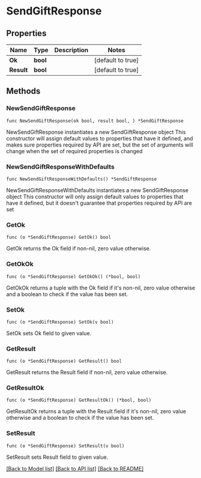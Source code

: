 # SendGiftResponse

## Properties

Name | Type | Description | Notes
------------ | ------------- | ------------- | -------------
**Ok** | **bool** |  | [default to true]
**Result** | **bool** |  | [default to true]

## Methods

### NewSendGiftResponse

`func NewSendGiftResponse(ok bool, result bool, ) *SendGiftResponse`

NewSendGiftResponse instantiates a new SendGiftResponse object
This constructor will assign default values to properties that have it defined,
and makes sure properties required by API are set, but the set of arguments
will change when the set of required properties is changed

### NewSendGiftResponseWithDefaults

`func NewSendGiftResponseWithDefaults() *SendGiftResponse`

NewSendGiftResponseWithDefaults instantiates a new SendGiftResponse object
This constructor will only assign default values to properties that have it defined,
but it doesn't guarantee that properties required by API are set

### GetOk

`func (o *SendGiftResponse) GetOk() bool`

GetOk returns the Ok field if non-nil, zero value otherwise.

### GetOkOk

`func (o *SendGiftResponse) GetOkOk() (*bool, bool)`

GetOkOk returns a tuple with the Ok field if it's non-nil, zero value otherwise
and a boolean to check if the value has been set.

### SetOk

`func (o *SendGiftResponse) SetOk(v bool)`

SetOk sets Ok field to given value.


### GetResult

`func (o *SendGiftResponse) GetResult() bool`

GetResult returns the Result field if non-nil, zero value otherwise.

### GetResultOk

`func (o *SendGiftResponse) GetResultOk() (*bool, bool)`

GetResultOk returns a tuple with the Result field if it's non-nil, zero value otherwise
and a boolean to check if the value has been set.

### SetResult

`func (o *SendGiftResponse) SetResult(v bool)`

SetResult sets Result field to given value.



[[Back to Model list]](../README.md#documentation-for-models) [[Back to API list]](../README.md#documentation-for-api-endpoints) [[Back to README]](../README.md)



